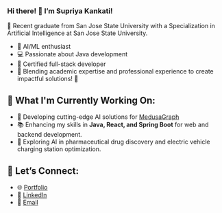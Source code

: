 ### Hi there! 👋 I’m Supriya Kankati!

🌟 Recent graduate from San Jose State University with a Specialization in Artificial Intelligence at San Jose State University.

- 🤖 AI/ML enthusiast  
- 💻 Passionate about Java development  
- 🔧 Certified full-stack developer  
- 🎯 Blending academic expertise and professional experience to create impactful solutions! 🚀

## 🔭 What I'm Currently Working On:
- 🌟 Developing cutting-edge AI solutions for [MedusaGraph](https://github.com/Supriyakankati/Optimization-of-Protein-Ligand-Molecular-Docking-using-AI-ML.git)
- 📚 Enhancing my skills in **Java, React, and Spring Boot** for web and backend development.
- 🧪 Exploring AI in pharmaceutical drug discovery and electric vehicle charging station optimization.

## 🤝 Let’s Connect:
- 🌐 [Portfolio](https://supriyakankati.github.io/#contact)
- 💼 [LinkedIn](https://www.linkedin.com/in/supriya99/)
- 📧 [Email](supriyakankati2@gmail.com)
